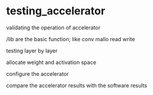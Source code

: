 # testing_accelerator
validating the operation of accelerator

/lib are the basic function; like conv mallo read write

testing layer by layer

allocate weight and activation space

configure the accelerator

compare the accelerator results with the software results
